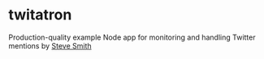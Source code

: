 twitatron
=========

Production-quality example Node app for monitoring and handling Twitter mentions by
[Steve Smith](http://scottksmith.com/blog/2014/10/05/twitatron-building-a-production-web-app-with-node)
